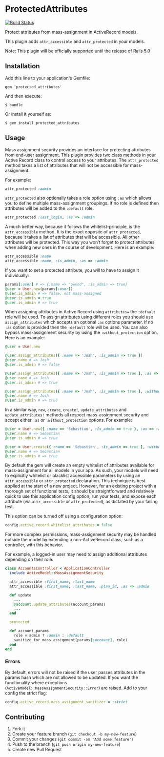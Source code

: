 # ProtectedAttributes

[![Build Status](https://api.travis-ci.org/rails/protected_attributes.svg?branch=master)](https://travis-ci.org/rails/protected_attributes)

Protect attributes from mass-assignment in ActiveRecord models.

This plugin adds `attr_accessible` and `attr_protected` in your models.

Note: This plugin will be officially supported until the release of Rails 5.0

## Installation

Add this line to your application's Gemfile:

    gem 'protected_attributes'

And then execute:

    $ bundle

Or install it yourself as:

    $ gem install protected_attributes

## Usage

Mass assignment security provides an interface for protecting attributes from end-user assignment. This plugin provides two class methods in your Active Record class to control access to your attributes. The `attr_protected` method takes a list of attributes that will not be accessible for mass-assignment. 

For example:
```ruby
attr_protected :admin
```
`attr_protected` also optionally takes a role option using `:as` which allows you to define multiple mass-assignment groupings. If no role is defined then attributes will be added to the `:default` role.

```ruby
attr_protected :last_login, :as => :admin
```
A much better way, because it follows the whitelist-principle, is the `attr_accessible` method. It is the exact opposite of `attr_protected`, because it takes a list of attributes that will be accessible. All other attributes will be protected. This way you won’t forget to protect attributes when adding new ones in the course of development. Here is an example:
```ruby
attr_accessible :name
attr_accessible :name, :is_admin, :as => :admin
```
If you want to set a protected attribute, you will to have to assign it individually:
```ruby
params[:user] # => {:name => "owned", :is_admin => true}
@user = User.new(params[:user])
@user.is_admin # => false, not mass-assigned
@user.is_admin = true
@user.is_admin # => true
```
When assigning attributes in Active Record using `attributes=` the `:default` role will be used. To assign attributes using different roles you should use `assign_attributes` which accepts an optional `:as` options parameter. If no `:as` option is provided then the `:default` role will be used. 
You can also bypass mass-assignment security by using the `:without_protection` option. Here is an example:
```ruby
@user = User.new

@user.assign_attributes({ :name => 'Josh', :is_admin => true })
@user.name # => Josh
@user.is_admin # => false

@user.assign_attributes({ :name => 'Josh', :is_admin => true }, :as => :admin)
@user.name # => Josh
@user.is_admin # => true

@user.assign_attributes({ :name => 'Josh', :is_admin => true }, :without_protection => true)
@user.name # => Josh
@user.is_admin # => true
```
In a similar way, `new`, `create`, `create!`, `update_attributes` and `update_attributes!` methods all respect mass-assignment security and accept either `:as` or `:without_protection` options. For example:
```ruby
@user = User.new({ :name => 'Sebastian', :is_admin => true }, :as => :admin)
@user.name # => Sebastian
@user.is_admin # => true

@user = User.create({ :name => 'Sebastian', :is_admin => true }, :without_protection => true)
@user.name # => Sebastian
@user.is_admin # => true
```
By default the gem will create an empty whitelist of attributes available for mass-assignment for all models in your app.
As such, your models will need to explicitly whitelist or blacklist accessible parameters by using an `attr_accessible` or `attr_protected` declaration. This technique is best applied at the start of a new project. However, for an existing project with a thorough set of functional tests, it should be straightforward and relatively quick to use this application config option; run your tests, and expose each attribute (via `attr_accessible` or `attr_protected`), as dictated by your failing test.

This option can be turned off using a configuration option:
```ruby
config.active_record.whitelist_attributes = false
```

For more complex permissions, mass-assignment security may be handled outside the model by extending a non-ActiveRecord class, such as a controller, with this behavior.

For example, a logged-in user may need to assign additional attributes depending on their role:
```ruby
class AccountsController < ApplicationController
  include ActiveModel::MassAssignmentSecurity

  attr_accessible :first_name, :last_name
  attr_accessible :first_name, :last_name, :plan_id, :as => :admin

  def update
    ...
    @account.update_attributes(account_params)
    ...
  end

  protected

  def account_params
    role = admin ? :admin : :default
    sanitize_for_mass_assignment(params[:account], role)
  end
end
```

### Errors

By default, errors will not be raised if the user passes attributes in the params hash which are not allowed to be updated.
If you want the functionality where exceptions (`ActiveModel::MassAssignmentSecurity::Error`) are raised.  Add to your config
the strict flag:

```ruby
config.active_record.mass_assignment_sanitizer = :strict
```


## Contributing

1. Fork it
2. Create your feature branch (`git checkout -b my-new-feature`)
3. Commit your changes (`git commit -am 'Add some feature'`)
4. Push to the branch (`git push origin my-new-feature`)
5. Create new Pull Request
